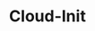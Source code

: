 ---
description: 'Cloud-init is an industry standard method for automating cloud instance initialization, with support across distributions and platforms. Cloud-init manages initialization using a combination of instance metadata and configuration scripts (user data) to automate the process of setting up a new server.'
keywords: ["cloud-init","cloud-config"]
license: '[CC BY-ND 4.0](https://creativecommons.org/licenses/by-nd/4.0)'
published: 2023-11-15
title: Cloud-Init
show_in_lists: true
contributors: ["Linode"]
---
